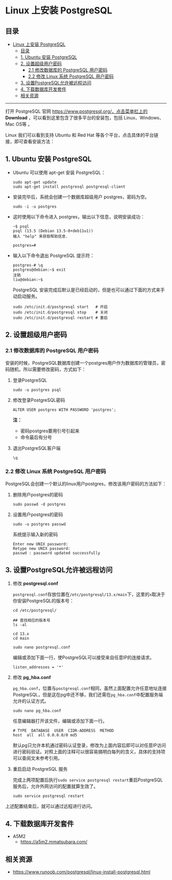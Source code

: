 # Linux 上安装 PostgreSQL

## 目录

- [Linux 上安装 PostgreSQL](#linux-上安装-postgresql)
  - [目录](#目录)
  - [1. Ubuntu 安装 PostgreSQL](#1-ubuntu-安装-postgresql)
  - [2. 设置超级用户密码](#2-设置超级用户密码)
    - [2.1 修改数据库的 PostgreSQL 用户密码](#21-修改数据库的-postgresql-用户密码)
    - [2.2 修改 Linux 系统 PostgreSQL 用户密码](#22-修改-linux-系统-postgresql-用户密码)
  - [3. 设置PostgreSQL允许被远程访问](#3-设置postgresql允许被远程访问)
  - [4. 下载数据库开发套件](#4-下载数据库开发套件)
  - [相关资源](#相关资源)

---

打开 PostgreSQL 官网 https://www.postgresql.org/，点击菜单栏上的 **Download** ，可以看到这里包含了很多平台的安装包，包括 Linux、Windows、Mac OS等 。

Linux 我们可以看到支持 Ubuntu 和 Red Hat 等各个平台，点击具体的平台链接，即可查看安装方法：



## 1. Ubuntu 安装 PostgreSQL

- Ubuntu 可以使用 apt-get 安装 PostgreSQL：

  ```shell
  sudo apt-get update
  sudo apt-get install postgresql postgresql-client
  ```

- 安装完毕后，系统会创建一个数据库超级用户 postgres，密码为空。

  ```shell
  sudo -i -u postgres
  ```

- 这时使用以下命令进入 postgres，输出以下信息，说明安装成功：

  ```shell
  ~$ psql
  psql (13.5 (Debian 13.5-0+deb11u1))
  输入 "help" 来获取帮助信息.
  
  postgres=# 
  ```

  

- 输入以下命令退出 PostgreSQL 提示符：

  ```shell
  postgres-# \q
  postgres@debian:~$ exit
  注销
  liu@debian:~$ 
  ```

  PostgreSQL 安装完成后默认是已经启动的，但是也可以通过下面的方式来手动启动服务。

  ```shell
  sudo /etc/init.d/postgresql start   # 开启
  sudo /etc/init.d/postgresql stop    # 关闭
  sudo /etc/init.d/postgresql restart # 重启
  ```



## 2. 设置超级用户密码



### 2.1 修改数据库的 PostgreSQL 用户密码

安装的时候，PostgreSQL数据库创建一个postgres用户作为数据库的管理员，密码随机，所以需要修改密码，方式如下：

1. 登录PostgreSQL

   ```shell
   sudo -u postgres psql
   ```

2. 修改登录PostgreSQL密码

   ```shell
   ALTER USER postgres WITH PASSWORD 'postgres';
   ```
   **注：**

   - 密码postgres要用引号引起来
   - 命令最后有分号

3. 退出PostgreSQL客户端

   ```
   \q
   ```

### 2.2 修改 Linux 系统 PostgreSQL 用户密码

PostgreSQL会创建一个默认的linux用户postgres，修改该用户密码的方法如下：

1. 删除用户postgres的密码

   ```shell
   sudo passwd -d postgres
   ```

2. 设置用户postgres的密码

   ```shell
   sudo -u postgres passwd
   ```

   系统提示输入新的密码

   ```shell
   Enter new UNIX password:
   Retype new UNIX password:
   passwd : password updated successfully
   ```



## 3. 设置PostgreSQL允许被远程访问

1. 修改 **postgresql.conf**

   `postgresql.conf`存放位置在`/etc/postgresql/13.x/main`下，这里的`x`取决于你安装PostgreSQL的版本号：

   ```shell
   cd /etc/postgresql/
   
   ## 查找相应的版本号
   ls -al
   
   cd 13.x
   cd main
   
   sudo nano postgresql.conf
   ```

   

   编辑或添加下面一行，使PostgreSQL可以接受来自任意IP的连接请求。

   ```shell
   listen_addresses = '*'
   ```

2. 修改 **pg_hba.conf**

   `pg_hba.conf`，位置与`postgresql.conf`相同，虽然上面配置允许任意地址连接PostgreSQL，但是这在pg中还不够，我们还需在`pg_hba.conf`中配置服务端允许的认证方式。

   ```shell
   sudo nano pg_hba.conf
   ```

   

   任意编辑器打开该文件，编辑或添加下面一行。

   ```shell
   # TYPE  DATABASE  USER  CIDR-ADDRESS  METHOD
   host  all  all 0.0.0.0/0 md5
   ```

   默认pg只允许本机通过密码认证登录，修改为上面内容后即可以对任意IP访问进行密码验证。对照上面的注释可以很容易搞明白每列的含义，具体的支持项可以查阅文末参考引用。

3. 重启启动 PostgreSQL 服务

   完成上两项配置后执行`sudo service postgresql restart`重启PostgreSQL服务后，允许外网访问的配置就算生效了。
   
   ```shell
   sudo service postgresql restart
   ```

上述配置结束后，就可以通过远程进行访问。



## 4. 下载数据库开发套件

- A5M2
  - https://a5m2.mmatsubara.com/



## 相关资源

- https://www.runoob.com/postgresql/linux-install-postgresql.html

